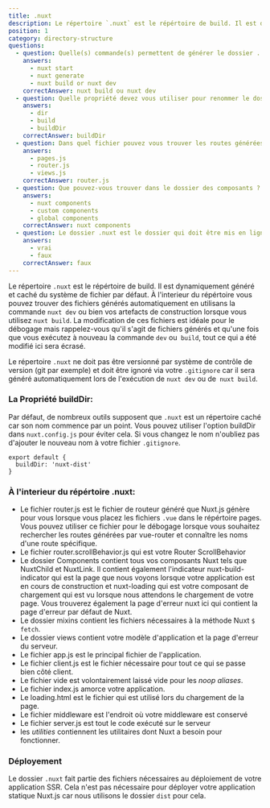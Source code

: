 ```yaml
---
title: .nuxt
description: Le répertoire `.nuxt` est le répértoire de build. Il est dynamiquement généré et caché du système de fichier par défaut. À l'interieur du répértoire vous pouvez trouver des fichiers générés automatiquement en utilisant la commande `nuxt dev` ou bien vos artefacts de construction lorsque vous utilisez `nuxt build`.
position: 1
category: directory-structure
questions:
  - question: Quelle(s) commande(s) permettent de générer le dossier . nuxt ?
    answers:
      - nuxt start
      - nuxt generate
      - nuxt build or nuxt dev
    correctAnswer: nuxt build ou nuxt dev
  - question: Quelle propriété devez vous utiliser pour renommer le dossier nuxt ?
    answers:
      - dir
      - build
      - buildDir
    correctAnswer: buildDir
  - question: Dans quel fichier pouvez vous trouver les routes générées ?
    answers:
      - pages.js
      - router.js
      - views.js
    correctAnswer: router.js
  - question: Que pouvez-vous trouver dans le dossier des composants ?
    answers:
      - nuxt components
      - custom components
      - global components
    correctAnswer: nuxt components
  - question: Le dossier .nuxt est le dossier qui doit être mis en ligne lorsque vous deployez des sites statiques ?
    answers:
      - vrai
      - faux
    correctAnswer: faux
---
```


Le répertoire `.nuxt` est le répértoire de build. Il est dynamiquement généré et caché du système de fichier par défaut. À l'interieur du répértoire vous pouvez trouver des fichiers générés automatiquement en utilisans la commande `nuxt dev` ou bien vos artefacts de construction lorsque vous utilisez `nuxt build`. La modification de ces fichiers est idéale pour le débogage mais rappelez-vous qu'il s'agit de fichiers générés et qu'une fois que vous exécutez à nouveau la commande `dev` ou` build`, tout ce qui a été modifié ici sera écrasé.

<base-alert>

Le répertoire `.nuxt` ne doit pas être versionné par système de contrôle de version (git par exemple) et doit être ignoré via votre `.gitignore` car il sera généré automatiquement lors de l'exécution de `nuxt dev` ou de` nuxt build`.

</base-alert>

### La Propriété buildDir:

Par défaut, de nombreux outils supposent que `.nuxt` est un répertoire caché car son nom commence par un point. Vous pouvez utiliser l'option buildDir dans `nuxt.config.js` pour éviter cela. Si vous changez le nom n'oubliez pas d'ajouter le nouveau nom à votre fichier `.gitignore`.
```js{}[nuxt.config.js]
export default {
  buildDir: 'nuxt-dist'
}
```

### À l'interieur du répértoire .nuxt:

- Le fichier router.js est le fichier de routeur généré que Nuxt.js génère pour vous lorsque vous placez les fichiers `.vue` dans le répértoire pages. Vous pouvez utiliser ce fichier pour le débogage lorsque vous souhaitez rechercher les routes générées par vue-router et connaître les noms d'une route spécifique.
- Le fichier router.scrollBehavior.js qui est votre Router ScrollBehavior
- Le dossier Components contient tous vos composants Nuxt tels que NuxtChild et NuxtLink. Il contient également l'indicateur nuxt-build-indicator qui est la page que nous voyons lorsque votre application est en cours de construction et nuxt-loading qui est votre composant de chargement qui est vu lorsque nous attendons le chargement de votre page. Vous trouverez également la page d'erreur nuxt ici qui contient la page d'erreur par défaut de Nuxt.
- Le dossier mixins contient les fichiers nécessaires à la méthode Nuxt `$ fetch`.
- Le dossier views contient votre modèle d'application et la page d'erreur du serveur.
- Le fichier app.js est le principal fichier de l'application.
- Le fichier client.js est le fichier nécessaire pour tout ce qui se passe bien côté client.
- Le fichier vide est volontairement laissé vide pour les _noop aliases_.
- Le fichier index.js amorce votre application.
- Le loading.html est le fichier qui est utilisé lors du chargement de la page.
- Le fichier middleware est l'endroit où votre middleware est conservé
- Le fichier server.js est tout le code exécuté sur le serveur
- les _utilities_ contiennent les utilitaires dont Nuxt a besoin pour fonctionner.

### Déployement

Le dossier `.nuxt` fait partie des fichiers nécessaires au déploiement de votre application SSR. Cela n'est pas nécessaire pour déployer votre application statique Nuxt.js car nous utilisons le dossier `dist` pour cela.

<quiz :questions="questions"></quiz>

